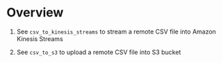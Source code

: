 # Overview

1. See `csv_to_kinesis_streams` to stream a remote CSV file into Amazon Kinesis Streams

2. See `csv_to_s3` to upload a remote CSV file into S3 bucket
